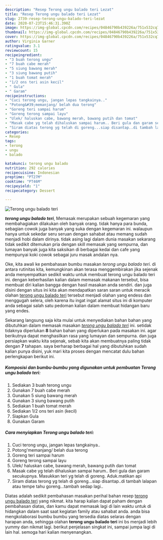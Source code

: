 ```yaml
---
description: "Resep Terong ungu balado teri Lezat"
title: "Resep Terong ungu balado teri Lezat"
slug: 2739-resep-terong-ungu-balado-teri-lezat
date: 2020-07-23T15:46:31.390Z
image: https://img-global.cpcdn.com/recipes/04846790b439226a/751x532cq70/terong-ungu-balado-teri-foto-resep-utama.jpg
thumbnail: https://img-global.cpcdn.com/recipes/04846790b439226a/751x532cq70/terong-ungu-balado-teri-foto-resep-utama.jpg
cover: https://img-global.cpcdn.com/recipes/04846790b439226a/751x532cq70/terong-ungu-balado-teri-foto-resep-utama.jpg
author: Virginia Garner
ratingvalue: 3.1
reviewcount: 15
recipeingredient:
- "3 buah terong ungu"
- "7 buah cabe merah"
- "5 siung bawang merah"
- "3 siung bawang putih"
- "1 buah tomat merah"
- "1/2 ons teri asin kecil"
- " Gula"
- " Garam"
recipeinstructions:
- "Cuci terong ungu, jangan lepas tangkainya.."
- "Potong&#39;memanjang/ belah dua terong"
- "Goreng teri sampai harum"
- "Goreng terong sampai layu"
- "Ulek/ haluskan cabe, bawang merah, bawang putih dan tomat"
- "Masak cabe yg telah dihaluskan sampai harum.. Beri gula dan garam secukupnya. Masukkan teri yg telah di goreng. Aduk.matikan api"
- "Siram diatas terong yg telah di goreng...siap disantap..di tambah lalapan atau tempe tahu goreng...tambah sedap lagi.."
categories:
- Resep
tags:
- terong
- ungu
- balado

katakunci: terong ungu balado 
nutrition: 292 calories
recipecuisine: Indonesian
preptime: "PT27M"
cooktime: "PT46M"
recipeyield: "1"
recipecategory: Dessert

---
```



![Terong ungu balado teri](https://img-global.cpcdn.com/recipes/04846790b439226a/751x532cq70/terong-ungu-balado-teri-foto-resep-utama.jpg)

<b><i>terong ungu balado teri</i></b>, Memasak merupakan sebuah kegemaran yang membahagiakan dilakukan oleh banyak orang. tidak hanya para bunda, sebagian cowok juga banyak yang suka dengan kegemaran ini. walaupun hanya untuk sekedar seru seruan dengan sahabat atau memang sudah menjadi hobi dalam dirinya. tidak asing lagi dalam dunia masakan sekarang tidak sedikit ditemukan pria dengan skill memasak yang sempurna, dan lumayan banyak juga kita saksikan di berbagai kedai dan cafe yang mempunyai koki cowok sebagai juru masak andalan nya.



Oke, kita awali ke pembahasan bumbu masakan <i>terong ungu balado teri</i>. di antara rutinitas kita, kemungkinan akan terasa menggembirakan jika sejenak anda menyempatkan sedikit waktu untuk membuat terong ungu balado teri ini. dengan keberhasilan kalian dalam memasak makanan tersebut, bisa membuat diri kalian bangga dengan hasil masakan anda sendiri. dan juga disini dengan situs ini kita akan mendapatkan saran saran untuk meracik olahan <u>terong ungu balado teri</u> tersebut menjadi olahan yang endess dan menggugah selera, oleh karena itu ingat ingat alamat situs ini di komputer anda sebagai salah satu pedoman kalian dalam membuat hidangan baru yang endes.


Sekarang langsung saja kita mulai untuk menyediakan bahan bahan yang dibutuhkan dalam memasak masakan <u><i>terong ungu balado teri</i></u> ini. setidak tidaknya diperlukan <b>8</b> bahan bahan yang diperlukan pada masakan ini. agar berikutnya dapat menghasilkan rasa yang lumayan dan sempurna. dan juga persiapkan waktu kita sejenak, sebab kita akan membuatnya paling tidak dengan <b>7</b> tahapan. saya berharap berbagai hal yang dibutuhkan sudah kalian punya disini, yuk mari kita proses dengan mencatat dulu bahan perlengkapan berikut ini.

<!--inarticleads1-->

##### Komposisi dan bumbu-bumbu yang digunakan untuk pembuatan Terong ungu balado teri:

1. Sediakan 3 buah terong ungu
1. Gunakan 7 buah cabe merah
1. Gunakan 5 siung bawang merah
1. Gunakan 3 siung bawang putih
1. Sediakan 1 buah tomat merah
1. Sediakan 1/2 ons teri asin (kecil)
1. Siapkan  Gula
1. Gunakan  Garam




<!--inarticleads2-->

##### Cara menyiapkan Terong ungu balado teri:

1. Cuci terong ungu, jangan lepas tangkainya..
1. Potong&#39;memanjang/ belah dua terong
1. Goreng teri sampai harum
1. Goreng terong sampai layu
1. Ulek/ haluskan cabe, bawang merah, bawang putih dan tomat
1. Masak cabe yg telah dihaluskan sampai harum.. Beri gula dan garam secukupnya. Masukkan teri yg telah di goreng. Aduk.matikan api
1. Siram diatas terong yg telah di goreng...siap disantap..di tambah lalapan atau tempe tahu goreng...tambah sedap lagi..




Diatas adalah sedikit pembahasan masakan perihal bahan resep <u>terong ungu balado teri</u> yang nikmat. kita harap kalian dapat paham dengan pembahasan diatas, dan kamu dapat memasak lagi di lain waktu untuk di hidangkan dalam saat saat kegiatan family atau sahabat anda. anda bisa mengkolaborasi bumbu bumbu yang tersedia diatas selaras dengan harapan anda, sehingga olahan <b>terong ungu balado teri</b> ini bs menjadi lebih yummy dan nikmat lagi. berikut penjelasan singkat ini, sampai jumpa lagi di lain hal. semoga hari kalian menyenangkan.
